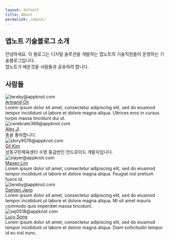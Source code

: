 ```yaml
---
layout: default
title: About
permalink: /about/
---
```

<link href="{{ site.url }}/assets/css/about.css" rel="stylesheet">

앱노트 기술블로그 소개
---

안녕하세요. 이 블로그는 디지털 솔루션을 개발하는 앱노트의 기술직원들이 운영하는 기술블로그입니다.  
앱노트가 배운것을 사람들과 공유하려 합니다.

## 사람들

<div class="member-area" >
  <div class="member-image">
    <img class="profile-image" src="{{ site.url }}/assets/profile_armand.png"  alt="tereby@appknot.com" />
  </div>
  <div class="member-info">
    <div class="short-info">
      <span class="name"><a href="mailto:tereby@appknot.com">Armand Oh</a></span>
      <span class="sns"><a class="sns-icon facebook-icon" href="https://facebook.com/"></a></span>
    </div>
    <div class="long-info description">
      Lorem ipsum dolor sit amet, consectetur adipiscing elit, sed do eiusmod tempor incididunt ut labore et dolore magna aliqua. Ultrices eros in cursus turpis massa tincidunt dui ut.
    </div>
  </div>
</div>

<div class="member-area">
  <div class="member-image">
  <img class="profile-image" src="{{ site.url }}/assets/profile_alex.png"  alt="cerebrate369@appknot.com" />
  </div>
  <div class="member-info">
    <div class="short-info">
      <span class="name"><a href="cerebrate369@appknot.com">Alex Ji</a></span>
      <span class="sns"><a class="sns-icon facebook-icon" href="https://facebook.com/"></a> </span>
    </div>
    <div class="long-info description">
      총을 좋아합니다.
    </div>
  </div>
</div>

<div class="member-area">
  <div class="member-image">
  <img class="profile-image" src="{{ site.url }}/assets/profile_gil.png"  alt="story9076@appknot.com" />
  </div>
  <div class="member-info">
    <div class="short-info">
      <span class="name"><a href="mailto:story9076@appknot.com">Gil Kim</a></span>
      <span class="sns"><a class="sns-icon facebook-icon" href="https://facebook.com/"></a> </span>
    </div>
    <div class="long-info description">
      성동구민체육센터 수영 중급반인 안드로이드 개발자입니다.
    </div>
  </div>
</div>

<div class="member-area">
  <div class="member-image">
  <img class="profile-image" src="{{ site.url }}/assets/profile_maven.png"  alt="slayer@appknot.com" />
  </div>
  <div class="member-info">
    <div class="short-info">
      <span class="name"><a href="mailto:slayer@appknot.com">Maven Lim</a></span>
      <span class="sns"><a class="sns-icon facebook-icon" href="https://facebook.com/"></a> </span>
    </div>
    <div class="long-info description">
      Lorem ipsum dolor sit amet, consectetur adipiscing elit, sed do eiusmod tempor incididunt ut labore et dolore magna aliqua. Feugiat nisl pretium fusce id.
    </div>
  </div>
</div>

<div class="member-area">
  <div class="member-image">
  <img class="profile-image" src="{{ site.url }}/assets/profile_damien.png"  alt="tereby@appknot.com" />
  </div>
  <div class="member-info">
    <div class="short-info">
      <span class="name"><a href="mailto:tereby@appknot.com">Damien Jang</a></span>
      <span class="sns"><a class="sns-icon facebook-icon" href="https://facebook.com/"></a> </span>
    </div>
    <div class="long-info description">
      Lorem ipsum dolor sit amet, consectetur adipiscing elit, sed do eiusmod tempor incididunt ut labore et dolore magna aliqua. Mi sit amet mauris commodo quis imperdiet massa tincidunt.
    </div>
  </div>
</div>

<div class="member-area">
  <div class="member-image">
  <img class="profile-image" src="{{ site.url }}/assets/profile_lucy.png"  alt="sej0518@appknot.com" />
  </div>
  <div class="member-info">
    <div class="short-info">
      <span class="name"><a href="mailto:sej0518@appknot.com">Lucy Song</a></span>
      <span class="sns"><a class="sns-icon facebook-icon" href="https://facebook.com/"></a> </span>
    </div>
    <div class="long-info description">
      Lorem ipsum dolor sit amet, consectetur adipiscing elit, sed do eiusmod tempor incididunt ut labore et dolore magna aliqua. Diam sollicitudin tempor id eu nisl nunc.
    </div>
  </div>
</div>
